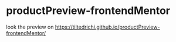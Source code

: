# productPreview-frontendMentor

look the preview on https://tiltedrichi.github.io/productPreview-frontendMentor/

